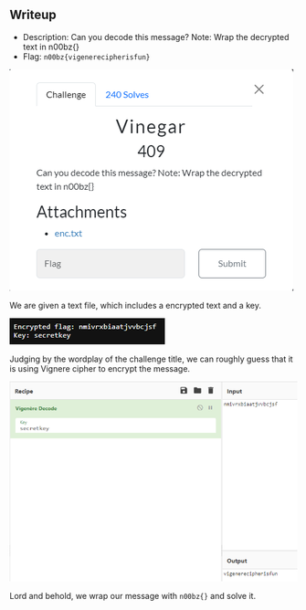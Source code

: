 ## Writeup

- Description: Can you decode this message? Note: Wrap the decrypted text in n00bz{}
- Flag: `n00bz{vigenerecipherisfun}`

![](./images/img1.png)

We are given a text file, which includes a encrypted text and a key.

![](./images/img2.png)

Judging by the wordplay of the challenge title, we can roughly guess that it is using Vignere cipher to encrypt the message.

![](./images/img3.png)

Lord and behold, we wrap our message with `n00bz{}` and solve it.
